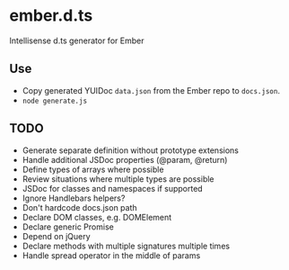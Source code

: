 # ember.d.ts

Intellisense d.ts generator for Ember

## Use

* Copy generated YUIDoc `data.json` from the Ember repo to `docs.json`.
* `node generate.js`

## TODO

* Generate separate definition without prototype extensions
* Handle additional JSDoc properties (@param, @return)
* Define types of arrays where possible
* Review situations where multiple types are possible
* JSDoc for classes and namespaces if supported
* Ignore Handlebars helpers?
* Don't hardcode docs.json path
* Declare DOM classes, e.g. DOMElement
* Declare generic Promise
* Depend on jQuery
* Declare methods with multiple signatures multiple times
* Handle spread operator in the middle of params